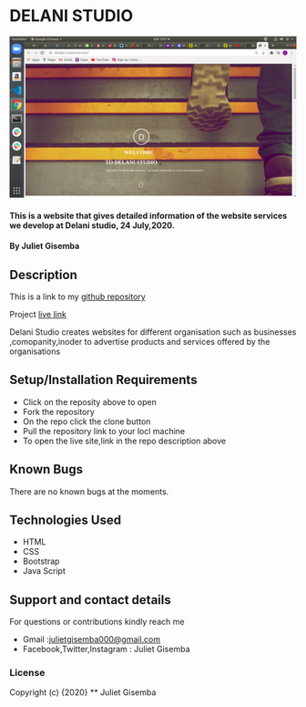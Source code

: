 # DELANI STUDIO
<img src="images/Screenshot from 2020-07-28 15-27-43.png">

#### This is a website that gives detailed information of the website services we develop at Delani studio, 24 July,2020.
#### By **Juliet Gisemba** 

## Description
This is a link to my [github repository](https://github.com/Juliet879/Delani-studio)

Project [live link](https://github.com/Juliet879/Delani-studio)

Delani Studio creates websites for different organisation such as businesses
,comopanity,inoder to advertise products and services offered by the organisations

                
## Setup/Installation Requirements
* Click on the reposity above to open
* Fork the repository
* On the repo click the clone button
* Pull the repository link to your locl machine
* To open the live site,link in the repo description above

## Known Bugs
There are no known bugs at the moments.

## Technologies Used
* HTML
* CSS
* Bootstrap
* Java Script
## Support and contact details
For questions or contributions  kindly reach me 
  * Gmail :julietgisemba000@gmail.com 
  * Facebook,Twitter,Instagram : Juliet Gisemba

### License
Copyright (c) {2020} ** Juliet Gisemba
